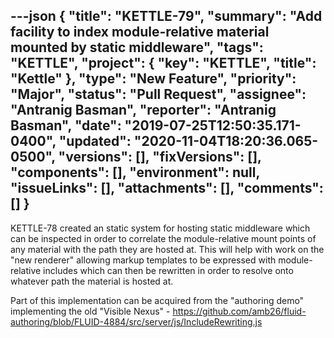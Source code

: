 ---json
{
  "title": "KETTLE-79",
  "summary": "Add facility to index module-relative material mounted by static middleware",
  "tags": "KETTLE",
  "project": {
    "key": "KETTLE",
    "title": "Kettle"
  },
  "type": "New Feature",
  "priority": "Major",
  "status": "Pull Request",
  "assignee": "Antranig Basman",
  "reporter": "Antranig Basman",
  "date": "2019-07-25T12:50:35.171-0400",
  "updated": "2020-11-04T18:20:36.065-0500",
  "versions": [],
  "fixVersions": [],
  "components": [],
  "environment": null,
  "issueLinks": [],
  "attachments": [],
  "comments": []
}
---
KETTLE-78 created an static system for hosting static middleware which can be inspected in order to correlate the module-relative mount points of any material with the path they are hosted at. This will help with work on the "new renderer" allowing markup templates to be expressed with module-relative includes which can then be rewritten in order to resolve onto whatever path the material is hosted at.

Part of this implementation can be acquired from the "authoring demo" implementing the old "Visible Nexus" - <https://github.com/amb26/fluid-authoring/blob/FLUID-4884/src/server/js/IncludeRewriting.js>

        